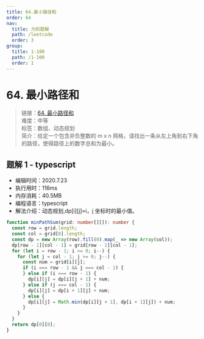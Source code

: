 ```yaml
---
title: 64.最小路径和
order: 64
nav:
  title: 力扣题解
  path: /leetcode
  order: 3
group:
  title: 1-100
  path: /1-100
  order: 1
---
```


# 64. 最小路径和

> 链接：[64. 最小路径和](https://leetcode-cn.com/problems/minimum-path-sum/)  
> 难度：中等  
> 标签：数组、动态规划  
> 简介：给定一个包含非负整数的 m x n 网格，请找出一条从左上角到右下角的路径，使得路径上的数字总和为最小。

## 题解 1 - typescript

- 编辑时间：2020.7.23
- 执行用时：116ms
- 内存消耗：40.5MB
- 编程语言：typescript
- 解法介绍：动态规划,dp[i][j]=i，j 坐标时的最小值。

```typescript
function minPathSum(grid: number[][]): number {
  const row = grid.length;
  const col = grid[0].length;
  const dp = new Array(row).fill(0).map(_ => new Array(col));
  dp[row - 1][col - 1] = grid[row - 1][col - 1];
  for (let i = row - 1; i >= 0; i--) {
    for (let j = col - 1; j >= 0; j--) {
      const num = grid[i][j];
      if (i === row - 1 && j === col - 1) {
      } else if (i === row - 1) {
        dp[i][j] = dp[i][j + 1] + num;
      } else if (j === col - 1) {
        dp[i][j] = dp[i + 1][j] + num;
      } else {
        dp[i][j] = Math.min(dp[i][j + 1], dp[i + 1][j]) + num;
      }
    }
  }
  return dp[0][0];
}
```
